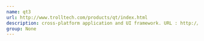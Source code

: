 ```yaml
---
name: qt3
url: http://www.trolltech.com/products/qt/index.html
description: cross-platform application and UI framework. URL : http://www.trolltech.com/products/qt/index.html Groups : None
group: None
---
```

